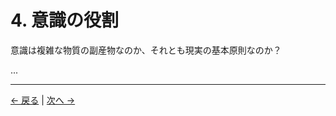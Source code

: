 # 4. 意識の役割

意識は複雑な物質の副産物なのか、それとも現実の基本原則なのか？

...

---
<div class="navigation-links">
<a href="03_現実の構造.md" class="nav-link prev-link">← 戻る</a> | <a href="05_なぜ私たちはここに意識的存在としているのか.md" class="nav-link next-link">次へ →</a>
</div>
